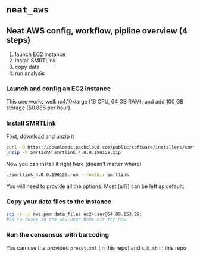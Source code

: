 # `neat_aws`

## Neat AWS config, workflow, pipline overview (4 steps)

1. launch EC2 instance 
2. install SMRTLink 
3. copy data 
4. run analysis 

### Launch and config an EC2 instance 

This one works well: m4.10xlarge (16 CPU, 64 GB RAM), and add 100 GB storage ($0.886 per hour). 

### Install SMRTLink 

First, download and unzip it 

```bash
curl -O https://downloads.pacbcloud.com/public/software/installers/smrtlink_4.0.0.190159.zip
unzip -P SmrT3chN smrtlink_4.0.0.190159.zip
```

Now you can install it right here (doesn't matter where) 

```bash
./smrtlink_4.0.0.190159.run --rootDir smrtlink 
```

You will need to provide all the options. Most (all?) can be left as default. 

### Copy your data files to the instance 

```bash
scp -r -i aws.pem data_files ec2-user@54.89.153.29:
#ok to leave in the ec2-user home dir for now 
```


### Run the consensus with barcoding 

You can use the provided `preset.xml` (in this repo) and `sub.sh` in this repo
